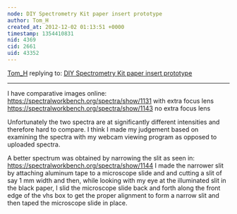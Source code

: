 ```yaml
---
node: DIY Spectrometry Kit paper insert prototype
author: Tom_H
created_at: 2012-12-02 01:13:51 +0000
timestamp: 1354410831
nid: 4369
cid: 2661
uid: 43352
---
```




[Tom_H](../profile/Tom_H) replying to: [DIY Spectrometry Kit paper insert prototype](../notes/warren/10-12-2012/diy-spectrometry-kit-insert-prototype)

----
I have comparative images online:
https://spectralworkbench.org/spectra/show/1131  with extra focus lens
https://spectralworkbench.org/spectra/show/1143  no extra focus lens

Unfortunately the two spectra are at significantly different intensities and therefore hard to compare.  I think I made my judgement based on examining the spectra with my webcam viewing program as opposed to uploaded spectra.

A better spectrum was obtained by narrowing the slit as seen in:
https://spectralworkbench.org/spectra/show/1144
I made the narrower slit by attaching aluminum tape to a microscope slide and and cutting a slit of say 1 mm width and then, while looking with my eye at the illuminated slit in the black paper, I slid the microscope slide back and forth along the front edge of the vhs box to get the proper alignment to form a narrow slit and then taped the microscope slide in place.